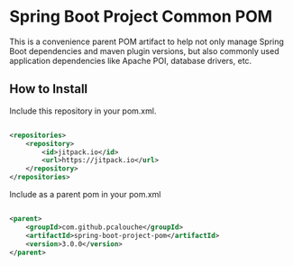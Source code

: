 # Spring Boot Project Common POM

This is a convenience parent POM artifact to help not only manage Spring Boot dependencies and maven plugin versions,
but also commonly used application dependencies like Apache POI, database drivers, etc.

## How to Install

Include this repository in your pom.xml.

```xml

<repositories>
    <repository>
        <id>jitpack.io</id>
        <url>https://jitpack.io</url>
    </repository>
</repositories>
```

Include as a parent pom in your pom.xml

```xml

<parent>
    <groupId>com.github.pcalouche</groupId>
    <artifactId>spring-boot-project-pom</artifactId>
    <version>3.0.0</version>
</parent>
```